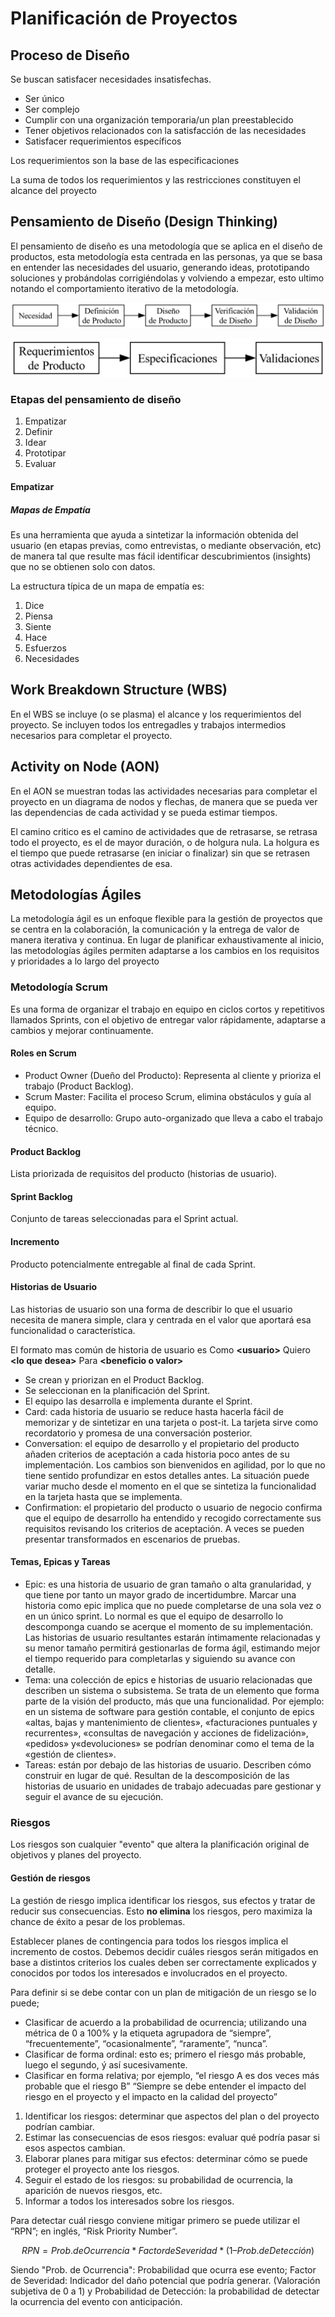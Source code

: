 # Planificación de Proyectos

## Proceso de Diseño

Se buscan satisfacer necesidades insatisfechas.

* Ser único
* Ser complejo
* Cumplir con una organización temporaria/un plan preestablecido
* Tener objetivos relacionados con la satisfacción de las necesidades
* Satisfacer requerimientos específicos

Los requerimientos son la base de las especificaciones

La suma de todos los requerimientos y las restricciones constituyen el alcance
del proyecto

## Pensamiento de Diseño (Design Thinking)

El pensamiento de diseño es una metodología que se aplica en el diseño de
productos, esta metodología esta centrada en las personas, ya que se basa en
entender las necesidades del usuario, generando ideas, prototipando soluciones y
probándolas corrigiéndolas y volviendo a empezar, esto ultimo notando el
comportamiento iterativo de la metodología.


![Proceso de Diseño](./proceso_de_diseno.png)

![Proceso de Diseño](./definicion_de_producto.png)

### Etapas del pensamiento de diseño

1. Empatizar
2. Definir
3. Idear
4. Prototipar
5. Evaluar

#### Empatizar

##### Mapas de Empatía

Es una herramienta que ayuda a sintetizar la información obtenida del usuario
(en etapas previas, como entrevistas, o mediante observación, etc) de manera tal
que resulte mas fácil identificar descubrimientos (insights) que no se obtienen
solo con datos.

La estructura típica de un mapa de empatía es:

1. Dice
2. Piensa
3. Siente
4. Hace
5. Esfuerzos
6. Necesidades

## Work Breakdown Structure (WBS)

En el WBS se incluye (o se plasma) el alcance y los requerimientos del proyecto.
Se incluyen todos los entregadles y trabajos intermedios necesarios para
completar el proyecto.

## Activity on Node (AON)

En el AON se muestran todas las actividades necesarias para completar el
proyecto en un diagrama de nodos y flechas, de manera que se pueda ver las
dependencias de cada actividad y se pueda estimar tiempos.

El camino critico es el camino de actividades que de retrasarse, se retrasa todo
el proyecto, es el de mayor duración, o de holgura nula. La holgura es el tiempo
que puede retrasarse (en iniciar o finalizar) sin que se retrasen otras
actividades dependientes de esa.

## Metodologías Ágiles

La metodología ágil es un enfoque flexible para la gestión de proyectos que se
centra en la colaboración, la comunicación y la entrega de valor de manera
iterativa y continua. En lugar de planificar exhaustivamente al inicio, las
metodologías ágiles permiten adaptarse a los cambios en los requisitos y
prioridades a lo largo del proyecto


### Metodología Scrum

Es una forma de organizar el trabajo en equipo en ciclos cortos y repetitivos
llamados Sprints, con el objetivo de entregar valor rápidamente, adaptarse a
cambios y mejorar continuamente.

#### Roles en Scrum

* Product Owner (Dueño del Producto): Representa al cliente y prioriza el
  trabajo (Product Backlog).
* Scrum Master: Facilita el proceso Scrum, elimina obstáculos y guía al equipo.
* Equipo de desarrollo: Grupo auto-organizado que lleva a cabo el trabajo
  técnico.

#### Product Backlog

Lista priorizada de requisitos del producto (historias de usuario).

#### Sprint Backlog

Conjunto de tareas seleccionadas para el Sprint actual.

#### Incremento

Producto potencialmente entregable al final de cada Sprint.

#### Historias de Usuario

Las historias de usuario son una forma de describir lo que el usuario
necesita de manera simple, clara y centrada en el valor que aportará esa
funcionalidad o característica.

El formato mas común de historia de usuario es Como **\<usuario>** Quiero **\<lo que
desea>** Para **\<beneficio o valor>**

* Se crean y priorizan en el Product Backlog.
* Se seleccionan en la planificación del Sprint.
* El equipo las desarrolla e implementa durante el Sprint.
* Card: cada historia de usuario se reduce hasta hacerla fácil de memorizar y de
sintetizar en una tarjeta o post-it. La tarjeta sirve como recordatorio y
promesa de una conversación posterior.
* Conversation: el equipo de desarrollo y el propietario del producto añaden
criterios de aceptación a cada historia poco antes de su implementación. Los
cambios son bienvenidos en agilidad, por lo que no tiene sentido profundizar en
estos detalles antes. La situación puede variar mucho desde el momento en el que
se sintetiza la funcionalidad en la tarjeta hasta que se implementa.
* Confirmation: el propietario del producto o usuario de negocio confirma que el
equipo de desarrollo ha entendido y recogido correctamente sus requisitos
revisando los criterios de aceptación. A veces se pueden presentar transformados
en escenarios de pruebas.

#### Temas, Epicas y Tareas

* Epic: es una historia de usuario de gran tamaño o alta granularidad, y que
  tiene por tanto un mayor grado de incertidumbre. Marcar una historia como epic
  implica que no puede completarse de una sola vez o en un único sprint. Lo
  normal es que el equipo de desarrollo lo descomponga cuando se acerque el
  momento de su implementación. Las historias de usuario resultantes estarán
  íntimamente relacionadas y su menor tamaño permitirá gestionarlas de forma
  ágil, estimando mejor el tiempo requerido para completarlas y siguiendo su
  avance con detalle.
* Tema: una colección de epics e historias de usuario relacionadas que describen
  un sistema o subsistema. Se trata de un elemento que forma parte de la visión
  del producto, más que una funcionalidad. Por ejemplo: en un sistema de
  software para gestión contable, el conjunto de epics «altas, bajas y
  mantenimiento de clientes», «facturaciones puntuales y recurrentes»,
  «consultas de navegación y acciones de fidelización», «pedidos»
  y«devoluciones» se podrían denominar como el tema de la «gestión de clientes».
* Tareas: están por debajo de las historias de usuario. Describen cómo construir
  en lugar de qué. Resultan de la descomposición de las historias de usuario en
  unidades de trabajo adecuadas pare gestionar y seguir el avance de su
  ejecución.

### Riesgos

Los riesgos son cualquier "evento" que altera la planificación original de
objetivos y planes del proyecto.

#### Gestión de riesgos

La gestión de riesgo implica identificar los riesgos, sus efectos y tratar de
reducir sus consecuencias. Esto **no elimina** los riesgos, pero maximiza la
chance de éxito a pesar de los problemas.

Establecer planes de contingencia para todos los riesgos implica el incremento
de costos. Debemos decidir cuáles riesgos serán mitigados en base a distintos
criterios los cuales deben ser correctamente explicados y conocidos por todos los
interesados e involucrados en el proyecto.

Para definir si se debe contar con un plan de mitigación de un riesgo se lo
puede;
- Clasificar de acuerdo a la probabilidad de ocurrencia; utilizando una métrica
  de 0 a 100% y la etiqueta agrupadora de “siempre”, “frecuentemente”,
  “ocasionalmente”, “raramente”, “nunca”.
- Clasificar de forma ordinal: esto es; primero el riesgo más probable, luego el
  segundo, ý así sucesivamente.
- Clasificar en forma relativa; por ejemplo, “el riesgo A es dos veces más
  probable que el riesgo B” “Siempre se debe entender el impacto del riesgo en
  el proyecto y el impacto en la calidad del proyecto”

1. Identificar los riesgos: determinar que aspectos del plan o del proyecto
   podrían cambiar.
2. Estimar las consecuencias de esos riesgos: evaluar qué podría pasar si esos
   aspectos cambian.
3. Elaborar planes para mitigar sus efectos: determinar cómo se puede proteger
   el proyecto ante los riesgos.
4. Seguir el estado de los riesgos: su probabilidad de ocurrencia, la aparición
   de nuevos riesgos, etc.
5. Informar a todos los interesados sobre los riesgos.

Para detectar cuál riesgo conviene mitigar primero se puede utilizar el “RPN”;
en inglés, “Risk Priority Number”. 

$$ RPN = Prob. de Ocurrencia * Factor de Severidad * (1 – Prob. de Detección)$$

Siendo "Prob. de Ocurrencia": Probabilidad que ocurra ese evento; Factor de
Severidad: Indicador del daño potencial que podría generar. (Valoración
subjetiva de 0 a 1) y Probabilidad de Detección: la probabilidad de detectar la
ocurrencia del evento con anticipación.
